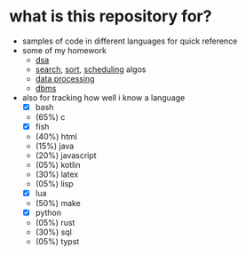 # what is this repository for?

- samples of code in different languages for quick reference
- some of my homework
  - [dsa](c/dsa/)
  - [search](c/search/), [sort](c/sort/), [scheduling](c/scheduling/) algos
  - [data processing](python/numerical_methods/)
  - [dbms](sql/quick.sql)
- also for tracking how well i know a language
  - [x] bash
  - (65%) c
  - [x] fish
  - (40%) html
  - (15%) java
  - (20%) javascript
  - (05%) kotlin
  - (30%) latex
  - (05%) lisp
  - [x] lua
  - (50%) make
  - [x] python
  - (05%) rust
  - (30%) sql
  - (05%) typst
